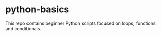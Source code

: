 # python-basics
This repo contains beginner Python scripts focused on loops, functions, and conditionals.
